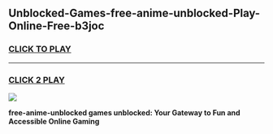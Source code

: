 
## Unblocked-Games-free-anime-unblocked-Play-Online-Free-b3joc
<h3>
<a href="https://premium76.site?title=free-anime-unblocked&ref=26A">CLICK TO PLAY</a></h3>
<hr>

<h3>
<a href="https://premium76.site?title=free-anime-unblocked&ref=26A">CLICK 2 PLAY</a>
  
</h3>

<a href="https://premium76.site?title=free-anime-unblocked&ref=26A"><img src="https://clearcache.store/games.png"></a>


**free-anime-unblocked games unblocked: Your Gateway to Fun and Accessible Online Gaming**
